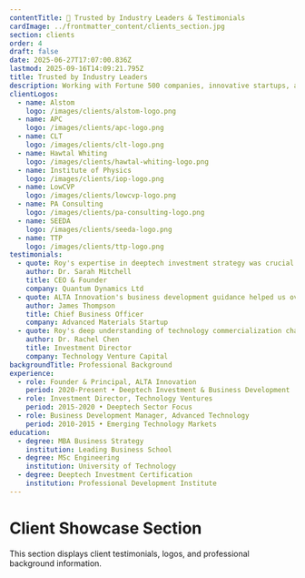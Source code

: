 ```yaml
---
contentTitle: 👥 Trusted by Industry Leaders & Testimonials
cardImage: ../frontmatter_content/clients_section.jpg
section: clients
order: 4
draft: false
date: 2025-06-27T17:07:00.836Z
lastmod: 2025-09-16T14:09:21.795Z
title: Trusted by Industry Leaders
description: Working with Fortune 500 companies, innovative startups, and leading investment firms to drive transformational growth in emerging technology sectors.
clientLogos:
  - name: Alstom
    logo: /images/clients/alstom-logo.png
  - name: APC
    logo: /images/clients/apc-logo.png
  - name: CLT
    logo: /images/clients/clt-logo.png
  - name: Hawtal Whiting
    logo: /images/clients/hawtal-whiting-logo.png
  - name: Institute of Physics
    logo: /images/clients/iop-logo.png
  - name: LowCVP
    logo: /images/clients/lowcvp-logo.png
  - name: PA Consulting
    logo: /images/clients/pa-consulting-logo.png
  - name: SEEDA
    logo: /images/clients/seeda-logo.png
  - name: TTP
    logo: /images/clients/ttp-logo.png
testimonials:
  - quote: Roy's expertise in deeptech investment strategy was crucial in helping us navigate complex market challenges and secure our Series B funding.
    author: Dr. Sarah Mitchell
    title: CEO & Founder
    company: Quantum Dynamics Ltd
  - quote: ALTA Innovation's business development guidance helped us overcome systemic barriers and establish key partnerships in the European market.
    author: James Thompson
    title: Chief Business Officer
    company: Advanced Materials Startup
  - quote: Roy's deep understanding of technology commercialization challenges provided invaluable insights for our investment decisions in the deeptech sector.
    author: Dr. Rachel Chen
    title: Investment Director
    company: Technology Venture Capital
backgroundTitle: Professional Background
experience:
  - role: Founder & Principal, ALTA Innovation
    period: 2020-Present • Deeptech Investment & Business Development
  - role: Investment Director, Technology Ventures
    period: 2015-2020 • Deeptech Sector Focus
  - role: Business Development Manager, Advanced Technology
    period: 2010-2015 • Emerging Technology Markets
education:
  - degree: MBA Business Strategy
    institution: Leading Business School
  - degree: MSc Engineering
    institution: University of Technology
  - degree: Deeptech Investment Certification
    institution: Professional Development Institute
---
```


# Client Showcase Section

This section displays client testimonials, logos, and professional background information.
